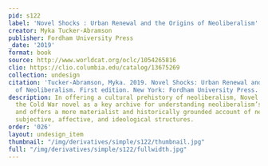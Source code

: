 ```yaml
---
pid: s122
label: 'Novel Shocks : Urban Renewal and the Origins of Neoliberalism'
creator: Myka Tucker-Abramson
publisher: Fordham University Press
_date: '2019'
format: book
source: http://www.worldcat.org/oclc/1054265816
clio: https://clio.columbia.edu/catalog/13675269
collection: undesign
citation: 'Tucker-Abramson, Myka. 2019. Novel Shocks: Urban Renewal and the Origins
  of Neoliberalism. First edition. New York: Fordham University Press.'
description: In offering a cultural prehistory of neoliberalism, Novel Shocks resituates
  the Cold War novel as a key archive for understanding neoliberalism’s emergence
  and offers a more materialist and historically grounded account of neoliberalism’s
  subjective, affective, and ideological structures.
order: '026'
layout: undesign_item
thumbnail: "/img/derivatives/simple/s122/thumbnail.jpg"
full: "/img/derivatives/simple/s122/fullwidth.jpg"
---
```

